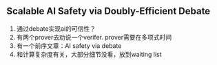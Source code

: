 ## Scalable AI Safety via Doubly-Efficient Debate
1. 通过debate实现ai的可信性？
2. 有两个prover去劝说一个verifer. prover需要在多项式时间
3. 有一个前序文章：AI safety via debate
4. 和计算复杂度有关，大部分细节没看，放到waiting list